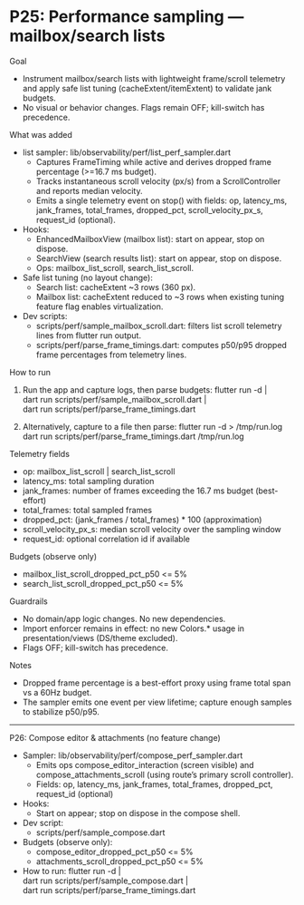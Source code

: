 # P25: Performance sampling — mailbox/search lists

Goal
- Instrument mailbox/search lists with lightweight frame/scroll telemetry and apply safe list tuning (cacheExtent/itemExtent) to validate jank budgets.
- No visual or behavior changes. Flags remain OFF; kill-switch has precedence.

What was added
- list sampler: lib/observability/perf/list_perf_sampler.dart
  - Captures FrameTiming while active and derives dropped frame percentage (>=16.7 ms budget).
  - Tracks instantaneous scroll velocity (px/s) from a ScrollController and reports median velocity.
  - Emits a single telemetry event on stop() with fields: op, latency_ms, jank_frames, total_frames, dropped_pct, scroll_velocity_px_s, request_id (optional).
- Hooks:
  - EnhancedMailboxView (mailbox list): start on appear, stop on dispose.
  - SearchView (search results list): start on appear, stop on dispose.
  - Ops: mailbox_list_scroll, search_list_scroll.
- Safe list tuning (no layout change):
  - Search list: cacheExtent ~3 rows (360 px).
  - Mailbox list: cacheExtent reduced to ~3 rows when existing tuning feature flag enables virtualization.
- Dev scripts:
  - scripts/perf/sample_mailbox_scroll.dart: filters list scroll telemetry lines from flutter run output.
  - scripts/perf/parse_frame_timings.dart: computes p50/p95 dropped frame percentages from telemetry lines.

How to run
1) Run the app and capture logs, then parse budgets:
   flutter run -d <device> | \
     dart run scripts/perf/sample_mailbox_scroll.dart | \
     dart run scripts/perf/parse_frame_timings.dart

2) Alternatively, capture to a file then parse:
   flutter run -d <device> > /tmp/run.log
   dart run scripts/perf/parse_frame_timings.dart /tmp/run.log

Telemetry fields
- op: mailbox_list_scroll | search_list_scroll
- latency_ms: total sampling duration
- jank_frames: number of frames exceeding the 16.7 ms budget (best-effort)
- total_frames: total sampled frames
- dropped_pct: (jank_frames / total_frames) * 100 (approximation)
- scroll_velocity_px_s: median scroll velocity over the sampling window
- request_id: optional correlation id if available

Budgets (observe only)
- mailbox_list_scroll_dropped_pct_p50 <= 5%
- search_list_scroll_dropped_pct_p50 <= 5%

Guardrails
- No domain/app logic changes. No new dependencies.
- Import enforcer remains in effect: no new Colors.* usage in presentation/views (DS/theme excluded).
- Flags OFF; kill-switch has precedence.

Notes
- Dropped frame percentage is a best-effort proxy using frame total span vs a 60Hz budget.
- The sampler emits one event per view lifetime; capture enough samples to stabilize p50/p95.

---

P26: Compose editor & attachments (no feature change)
- Sampler: lib/observability/perf/compose_perf_sampler.dart
  - Emits ops compose_editor_interaction (screen visible) and compose_attachments_scroll (using route’s primary scroll controller).
  - Fields: op, latency_ms, jank_frames, total_frames, dropped_pct, request_id (optional)
- Hooks:
  - Start on appear; stop on dispose in the compose shell.
- Dev script:
  - scripts/perf/sample_compose.dart
- Budgets (observe only):
  - compose_editor_dropped_pct_p50 <= 5%
  - attachments_scroll_dropped_pct_p50 <= 5%
- How to run:
  flutter run -d <device> | \
    dart run scripts/perf/sample_compose.dart | \
    dart run scripts/perf/parse_frame_timings.dart

